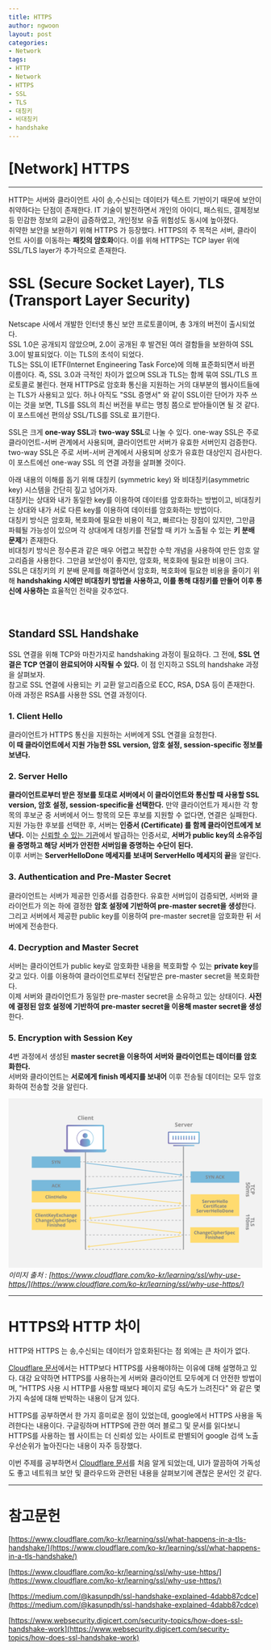 ```yaml
---
title: HTTPS
author: ngwoon
layout: post
categories:
- Network
tags:
- HTTP
- Network
- HTTPS
- SSL
- TLS
- 대칭키
- 비대칭키
- handshake
---
```


# [Network] HTTPS
- - -

HTTP는 서버와 클라이언트 사이 송,수신되는 데이터가 텍스트 기반이기 때문에 보안이 취약하다는 단점이 존재한다. IT 기술이 발전하면서 개인의 아이디, 패스워드, 결제정보 등 민감한 정보의 교환이 급증하였고, 개인정보 유출 위험성도 동시에 높아졌다.<br/>
취약한 보안을 보완하기 위해 HTTPS 가 등장했다. HTTPS의 주 목적은 서버, 클라이언트 사이를 이동하는 **패킷의 암호화**이다. 이를 위해 HTTPS는 TCP layer 위에 SSL/TLS layer가 추가적으로 존재한다.

# SSL (Secure Socket Layer), TLS (Transport Layer Security)

Netscape 사에서 개발한 인터넷 통신 보안 프로토콜이며, 총 3개의 버전이 출시되었다.<br/>
SSL 1.0은 공개되지 않았으며, 2.0이 공개된 후 발견된 여러 결함들을 보완하여 SSL 3.0이 발표되었다. 이는 TLS의 초석이 되었다.<br/>
TLS는 SSL이 IETF(Internet Engineering Task Force)에 의해 표준화되면서 바뀐 이름이다. 즉, SSL 3.0과 극적인 차이가 없으며 SSL과 TLS는 함께 묶여 SSL/TLS 프로토콜로 불린다. 현재 HTTPS로 암호화 통신을 지원하는 거의 대부분의 웹사이트들에는 TLS가 사용되고 있다. 허나 아직도 "SSL 증명서" 와 같이 SSL이란 단어가 자주 쓰이는 것을 보면, TLS를 SSL의 최신 버전을 부르는 명칭 쯤으로 받아들이면 될 것 같다. 이 포스트에선 편의상 SSL/TLS를 SSL로 표기한다.

SSL은 크게 **one-way SSL**과 **two-way SSL**로 나눌 수 있다.  one-way SSL은 주로 클라이언트-서버 관계에서 사용되며, 클라이언트만 서버가 유효한 서버인지 검증한다.  two-way SSL은 주로 서버-서버 관계에서 사용되며 상호가 유효한 대상인지 검사한다.<br/>
이 포스트에선 one-way SSL 의 연결 과정을 살펴볼 것이다.

아래 내용의 이해를 돕기 위해 대칭키 (symmetric key) 와 비대칭키(asymmetric key) 시스템을 간단히 짚고 넘어가자.<br/>
대칭키는 상대와 내가 동일한 key를 이용하여 데이터를 암호화하는 방법이고, 비대칭키는 상대와 내가 서로 다른 key를 이용하여 데이터를 암호화하는 방법이다.<br/>
대칭키 방식은 암호화, 복호화에 필요한 비용이 적고, 빠르다는 장점이 있지만, 그만큼 파훼될 가능성이 있으며 각 상대에게 대칭키를 전달할 때 키가 노출될 수 있는 **키 분배 문제**가 존재한다. <br/>
비대칭키 방식은 정수론과 같은 매우 어렵고 복잡한 수학 개념을 사용하여 만든 암호 알고리즘을 사용한다. 그만큼 보안성이 좋지만, 암호화, 복호화에 필요한 비용이 크다.<br/>
SSL은 대칭키의 키 분배 문제를 해결하면서 암호화, 복호화에 필요한 비용을 줄이기 위해 **handshaking 시에만 비대칭키 방법을 사용하고, 이를 통해 대칭키를 만들어 이후 통신에 사용하는** 효율적인 전략을 갖추었다.
<br/><br/><br/>

## Standard SSL Handshake

SSL 연결을 위해 TCP와 마찬가지로 handshaking 과정이 필요하다. 그 전에, **SSL 연결은 TCP 연결이 완료되어야 시작될 수 있다.** 이 점 인지하고 SSL의 handshake 과정을 살펴보자.<br/>
참고로 SSL 연결에 사용되는 키 교환 알고리즘으로 ECC, RSA, DSA 등이 존재한다. 아래 과정은 RSA를 사용한 SSL 연결 과정이다.

### 1. **Client Hello**

클라이언트가 HTTPS 통신을 지원하는 서버에게 SSL 연결을 요청한다.<br/>
**이 때 클라이언트에서 지원 가능한 SSL version, 암호 설정, session-specific 정보를 보낸다.**

### 2. **Server Hello**

**클라이언트로부터 받은 정보를 토대로 서버에서 이 클라이언트와 통신할 때 사용할 SSL version, 암호 설정, session-specific을 선택한다.** 만약 클라이언트가 제시한 각 항목의 후보군 중 서버에서 어느 항목의 모든 후보를 지원할 수 없다면, 연결은 실패한다.<br/>
지원 가능한 후보를 선택한 후, 서버는 **인증서 (Certificate) 를 함께 클라이언트에게 보낸다.** 이는 [신뢰할 수 있는 기관](https://www.checktls.com/showcas.html)에서 발급하는 인증서로, **서버가 public key의 소유주임을 증명하고 해당 서버가 안전한 서버임을 증명하는 수단이 된다.**<br/>
이후 서버는 **ServerHelloDone 메세지를 보내며 ServerHello 메세지의 끝**을 알린다.

### 3. **Authentication and Pre-Master Secret**

클라이언트는 서버가 제공한 인증서를 검증한다. 유효한 서버임이 검증되면, 서버와 클라이언트가 의논 하에 결정한 **암호 설정에 기반하여 pre-master secret을 생성**한다. 그리고 서버에서 제공한 public key를 이용하여 pre-master secret을 암호화한 뒤 서버에게 전송한다.

### 4. **Decryption and Master Secret**

서버는 클라이언트가 public key로 암호화한 내용을 복호화할 수 있는 **private key**를 갖고 있다. 이를 이용하여 클라이언트로부터 전달받은 pre-master secret을 복호화한다.<br/>
이제 서버와 클라이언트가 동일한 pre-master secret을 소유하고 있는 상태이다. **사전에 결정된 암호 설정에 기반하여 pre-master secret을 이용해 master secret을 생성**한다.

### 5. **Encryption with Session Key**

4번 과정에서 생성된 **master secret을 이용하여 서버와 클라이언트는 데이터를 암호화한다.**<br/>
서버와 클라이언트는 **서로에게 finish 메세지를 보내어** 이후 전송될 데이터는 모두 암호화하여 전송할 것을 알린다.

![tls-ssl-handshake](/assets/images/post/Network/HTTP-HTTPS/tls-ssl-handshake.png)
<em>
    이미지 출처 : [https://www.cloudflare.com/ko-kr/learning/ssl/why-use-https/](https://www.cloudflare.com/ko-kr/learning/ssl/why-use-https/)
</em>

---

# HTTPS와 HTTP 차이

HTTP와 HTTPS 는 송,수신되는 데이터가 암호화된다는 점 외에는 큰 차이가 없다. 

[Cloudflare 문서](https://www.cloudflare.com/ko-kr/learning/ssl/why-use-https/)에서는 HTTP보다 HTTPS를 사용해야하는 이유에 대해 설명하고 있다. 대강 요약하면 HTTPS를 사용하는게 서버와 클라이언트 모두에게 더 안전한 방법이며, "HTTPS 사용 시 HTTP를 사용할 때보다 페이지 로딩 속도가 느려진다" 와 같은 몇 가지 속설에 대해 반박하는 내용이 담겨 있다.

HTTPS를 공부하면서 한 가지 흥미로운 점이 있었는데, google에서 HTTPS 사용을 독려한다는 내용이다. 구글링하며 HTTPS에 관한 여러 블로그 및 문서를 읽다보니 HTTPS를 사용하는 웹 사이트는 더 신뢰성 있는 사이트로 판별되어 google 검색 노출 우선순위가 높아진다는 내용이 자주 등장했다. 

이번 주제를 공부하면서 [Cloudflare 문서](https://www.cloudflare.com/ko-kr/learning/ssl/why-use-https/)를 처음 알게 되었는데, UI가 깔끔하여 가독성도 좋고 네트워크 보안 및 클라우드와 관련된 내용을 살펴보기에 괜찮은 문서인 것 같다.

---

# 참고문헌

[https://www.cloudflare.com/ko-kr/learning/ssl/what-happens-in-a-tls-handshake/](https://www.cloudflare.com/ko-kr/learning/ssl/what-happens-in-a-tls-handshake/)

[https://www.cloudflare.com/ko-kr/learning/ssl/why-use-https/](https://www.cloudflare.com/ko-kr/learning/ssl/why-use-https/)

[https://medium.com/@kasunpdh/ssl-handshake-explained-4dabb87cdce](https://medium.com/@kasunpdh/ssl-handshake-explained-4dabb87cdce)

[https://www.websecurity.digicert.com/security-topics/how-does-ssl-handshake-work](https://www.websecurity.digicert.com/security-topics/how-does-ssl-handshake-work)